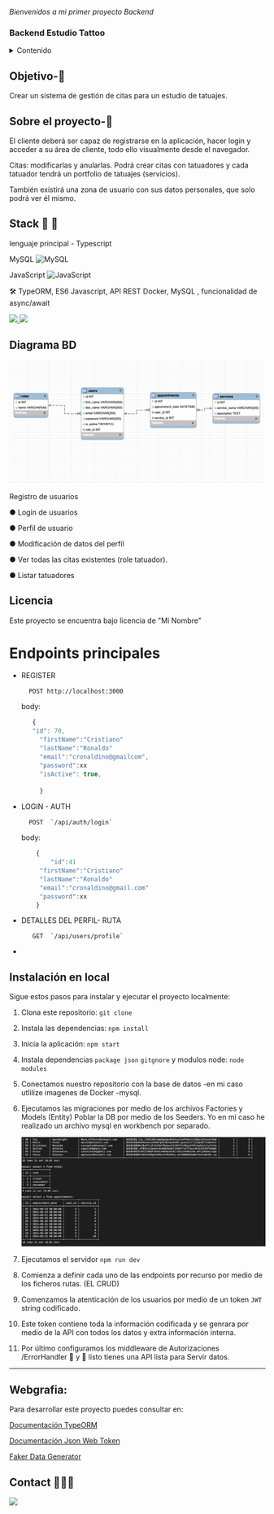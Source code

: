 <em> Bienvenidos a mi primer proyecto Backend </em>

### Backend Estudio Tattoo

<details>
  <summary>Contenido </summary>
  <ol>
  <li><a href="#Objetivo">Objetivo</a></li>

  <li><a href="#sobre-el-proyecto-🔎">Sobre el proyecto</a></li>
  <li><a href="#Stack-🚀">Stack</a></li>
  <li><a href="#Diagrama">Diagrama</a></li>
  <li><a href="#Licencia">Licencia</a></li>
  <li><a href="#Instalacion">Instalación</a></li>
  <li><a href="#Webgrafia">Webgrafia</a></li>
  <li><a href="#Contacto">Contact0</a></li>
  </ol>
</details>

## Objetivo-🎯

Crear un sistema de gestión de citas para un estudio de tatuajes.

## Sobre el proyecto-🔎

El cliente deberá ser capaz de registrarse en la aplicación, hacer login y acceder a su área de cliente, todo ello visualmente desde el navegador.

Citas: modificarlas y anularlas. Podrá crear citas con tatuadores y cada tatuador tendrá
un portfolio de tatuajes (servicios).

También existirá una zona de usuario con sus datos personales, que solo
podrá ver él mismo.

## Stack 🚀 🚀

lenguaje principal - Typescript

MySQL ![MySQL](https://img.shields.io/badge/mysql-%2300000f.svg?style=for-the-badge&logo=mysql&logoColor=white)

JavaScript ![JavaScript](https://img.shields.io/badge/javascript-%23323330.svg?style=for-the-badge&logo=javascript&logoColor=%23F7DF1E)

🛠️ TypeORM, ES6 Javascript, API REST
Docker, MySQL , funcionalidad de async/await

<a href="https://www.expressjs.com/">
    <img src= "https://img.shields.io/badge/express.js-%23404d59.svg?style=for-the-badge&logo=express&logoColor=%2361DAFB"/>
</a>

<a href="https://nodejs.org/es/">
    <img src= "https://img.shields.io/badge/node.js-026E00?style=for-the-badge&logo=node.js&logoColor=white"/>
</a>

## Diagrama BD

<img src="./img/StudioDBmysql.png" alt="DB" />

Registro de usuarios

● Login de usuarios

● Perfil de usuario

● Modificación de datos del perfil

● Ver todas las citas existentes (role tatuador).

● Listar tatuadores

## Licencia

Este proyecto se encuentra bajo licencia de "Mi Nombre"

# Endpoints principales

- REGISTER

        POST http://localhost:3000

  body:

  ```js
     {
     "id": 70,
       "firstName":"Cristiano"
       "lastName":"Ronaldo"
       "email":"cronaldino@gmailcom",
       "password":xx
       "isActive": true,

       }
  ```

- LOGIN - AUTH

        POST  `/api/auth/login`

  body:

  ```js
      {
          "id":41
       "firstName":"Cristiano"
       "lastName":"Ronaldo"
       "email":"cronaldino@gmail.com"
       "password":xx
      }
  ```

- DETALLES DEL PERFIL- RUTA

         GET  `/api/users/profile`

-

## Instalación en local

Sigue estos pasos para instalar y ejecutar el proyecto localmente:

1.  Clona este repositorio: `git clone`
2.  Instala las dependencias: `npm install`
3.  Inicia la aplicación: `npm start`
4.  Instala dependencias `package json` `gitgnore`
    y modulos node: `node modules`
5.  Conectamos nuestro repositorio con la base de datos -en mi caso utlilize imagenes de Docker -mysql.

6.  Ejecutamos las migraciones por medio de los archivos Factories y Models (Entity) Poblar la DB por medio de los Seeders. Yo en mi caso he realizado un archivo mysql en workbench por separado.

    <img src="./img/dockermysql.png" />

7.  Ejecutamos el servidor `npm run dev`
8.  Comienza a definir cada uno de las endpoints por recurso por medio de los ficheros rutas. (EL CRUD)

9.  Comenzamos la atenticación de los usuarios por medio de un token `JWT` string codificado.

10. Este token contiene toda la información codificada y se genrara por medio de la API con todos los datos y extra información interna.

11. Por último configuramos los middleware de Autorizaciones /ErrorHandler 🎉 y 🎁 listo tienes una API lista para Servir datos.

---

## Webgrafia:

Para desarrollar este proyecto puedes consultar en:

<a href="https://typeorm.io/" target="_blank"> Documentación TypeORM</a>

<a href="https://jwt.io/" target="_blank"> Documentación Json Web Token</a>

<a href="https://fakerjs.dev/" target="_blank"> Faker Data Generator </a>

## Contact 👩🏽‍💻

<a href="https://www.linkedin.com/in/marissarico" target="_blank"> <img src="https://img.shields.io/badge/-LinkedIn-%230077B5?style=for-the-badge&logo=linkedin&logoColor=white" target="_blank"></a>
